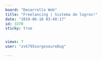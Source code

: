 ```yaml
---
board: "Desarrollo Web"
title: "Freelancing | Sistema de logros!"
date: "2019-06-18 03:40:17"
id: 3370
sticky: true


views: 7
user: "zvk795sorgesoureDug"

---
```

